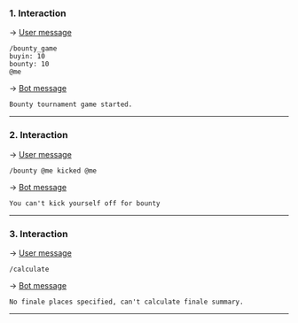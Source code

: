 ### 1. Interaction

&rarr; <ins>User message</ins>

```
/bounty_game
buyin: 10
bounty: 10
@me 
```

&rarr; <ins>Bot message</ins>

``` 
Bounty tournament game started. 
``` 
___

### 2. Interaction

&rarr; <ins>User message</ins>

```
/bounty @me kicked @me 
```

&rarr; <ins>Bot message</ins>

``` 
You can't kick yourself off for bounty 
``` 
___

### 3. Interaction

&rarr; <ins>User message</ins>

```
/calculate 
```

&rarr; <ins>Bot message</ins>

``` 
No finale places specified, can't calculate finale summary. 
``` 
___